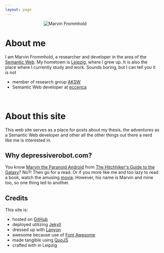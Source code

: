 ```yaml
---
layout: page
---
```

<span resource="#MarvinFrommhold"><img alt="Marvin Frommhold" property="image" src="{{ site.url }}/public/me.jpg" style="position: relative; left: 25%; max-width: 50%;" /></span>

# About me
<span resource="#MarvinFrommhold">I am <span property="name"><span property="givenName">Marvin</span> <span property="familyName">Frommhold</span></span>, a researcher and developer in the area of the <a property="foaf:interest" href="http://w3.org/standards/semanticweb/" >Semantic Web</a>. My hometown is <span property="homeLocation" resource="http://leipzig.de/"><span resource="http://leipzig.de/" typeof="City"><a property="sameAs" target="_blank" href="http://leipzig.de/"><span property="name">Leipzig</span></a></span></span>, where I grew up. It is also the place where I currently study and work. Sounds boring, but I can tell you it is not <i class="fa fa-smile-o"></i></span>

* member of research group <span resource="#MarvinFrommhold"><span property="memberOf" resource="http://aksw.org/"><span resource="http://aksw.org/" typeof="Organization"><a property="sameAs" target="_blank" href="http://aksw.org/"><span property="name">AKSW</span></a></span></span></span>
* Semantic Web developer at <span resource="#MarvinFrommhold"><span property="worksFor" resource="http://eccenca.com/"><span resource="http://eccenca.com/" typeof="Organization"><a property="sameAs" target="_blank" href="http://eccenca.com/"><span property="name">eccenca</span></a></span></span></span>

<br/>

# About this site
<span resource="http://depressiverobot.com/"><span
property="description">This web site serves as a place for posts about my thesis,
the adventures as a Semantic Web developer and other all the other things out there a nerd like me
is interested in.</span></span>

## Why depressiverobot.com?
You know <span typeof="Person"><a property="sameAs"
target="_blank" href="http://en.wikipedia.org/wiki/Marvin_the_Paranoid_Android"><span
property="name">Marvin the Paranoid Android</span></a></span> from <span
typeof="Book"><a property="sameAs" target="_blank"
href="http://en.wikipedia.org/wiki/The_Hitchhiker's_Guide_to_the_Galaxy"><span property="name">The
Hitchhiker's Guide to the Galaxy</span></a></span>? No?! Then go for a read. Or if you more like me
and too lazy to read a book, watch the amusing <span typeof="Movie"><a
property="sameAs" target="_blank"
href="http://en.wikipedia.org/wiki/The_Hitchhiker's_Guide_to_the_Galaxy_(film)">movie</a></span>.
However, his name is Marvin and mine too, so one thing led to another.

## Credits
This site is:

* hosted on [GitHub](https://github.com)
* deployed utilizing [Jekyll](http://jekyllrb.com)
* dressed up with [Lanyon](http://lanyon.getpoole.com)
* awesome because use of [Font Awesome](http://fortawesome.github.io/Font-Awesome)
* made tangible using [QuoJS](http://quojs.tapquo.com)
* crafted with <i class="fa fa-heart"></i> in Leipzig
